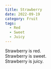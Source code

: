 ```yaml
---
title: Strawberry
date: 2022-09-19
category: Fruit
tags:
  - Red
  - Sweet
  - Juicy
---
```


Strawberry is red.  
Strawberry is sweet.  
Strawberry is juicy.
